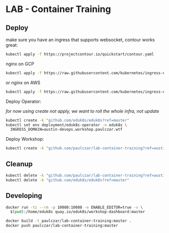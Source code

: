 LAB - Container Training
========================

## Deploy

make sure you have an ingress that supports websocket, contour works great:

```bash
kubectl apply -f https://projectcontour.io/quickstart/contour.yaml
```

nginx on GCP

```bash
kubectl apply -f https://raw.githubusercontent.com/kubernetes/ingress-nginx/master/deploy/static/provider/cloud/deploy.yaml
```

or nginx on AWS

```bash
kubectl apply -f https://raw.githubusercontent.com/kubernetes/ingress-nginx/master/deploy/static/provider/aws/deploy.yaml
```

Deploy Operator:

*for now using create not apply, we want to roll the whole infra, not update*

```bash
kubectl create -k "github.com/eduk8s/eduk8s?ref=master"
kubectl set env deployment/eduk8s-operator -n eduk8s \
  INGRESS_DOMAIN=austin-devops.workshop.paulczar.wtf
```

Deploy Workshop:
```bash
kubectl create -k "github.com/paulczar/lab-container-training?ref=austin-devops"
```

## Cleanup

```bash
kubectl delete -k "github.com/paulczar/lab-container-training?ref=austin-devops"
kubectl delete -k "github.com/eduk8s/eduk8s?ref=master"
```


## Developing

```bash
docker run -ti --rm -p 10080:10080 -e ENABLE_EDITOR=true -v \
  $(pwd):/home/eduk8s quay.io/eduk8s/workshop-dashboard:master
```

```bash
docker build -t paulczar/lab-container-training:master .
docker push paulczar/lab-container-training:master
```
